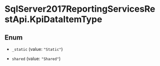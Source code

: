 # SqlServer2017ReportingServicesRestApi.KpiDataItemType

## Enum


* `_static` (value: `"Static"`)

* `shared` (value: `"Shared"`)


